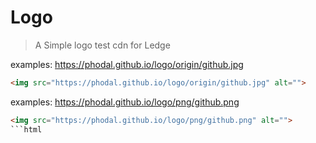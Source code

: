 # Logo

> A Simple logo test cdn for Ledge

examples: https://phodal.github.io/logo/origin/github.jpg

```html
<img src="https://phodal.github.io/logo/origin/github.jpg" alt="">
```

examples: https://phodal.github.io/logo/png/github.png

```html
<img src="https://phodal.github.io/logo/png/github.png" alt="">
```html

